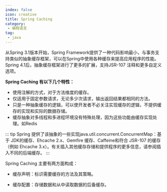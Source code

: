 ```yaml
---
index: false
icon: creative
title: Spring Caching
category:
 - 编程语言
tag:
 - java
---
```


从Spring 3.1版本开始，Spring Framework提供了一种代码影响最小，与事务支持类似的抽象缓存框架，可以在Spring中使用各种缓存来提高应用程序的性能。
Spring 4.1后，抽象缓存框架进行了更多的扩展，支持JSR-107 注释和更多自定义选项。

**Spring Caching 有以下几个特性：**

- 使用注解的方式，对于方法维度的缓存。
- 仅适用于固定参数请求，无论多少次请求，输出返回结果都相同的方法。
- 只是一种抽象缓存的逻辑，可以使开发者不必关注实现缓存的逻辑，不提供缓存的实现和实际的数据存储。
- 缓存抽象对多线程和多进程环境没有特殊处理，因为这些功能由缓存实现处理。如Redis

::: tip
Spring 提供了该抽象的一些实现java.util.concurrent.ConcurrentMap：基于 JDK的缓存、Ehcache 2.x、Gemfire 缓存、Caffeine和符合 JSR-107 的缓存（例如 Ehcache 3.x）。有关插入其他缓存存储和提供程序的更多信息，请参阅插入不同的后端缓存。
:::

Spring Caching 主要有两方面构成：

- 缓存声明：标识需要缓存的方法及其策略。

- 缓存配置：存储数据和从中读取数据的后备缓存。
